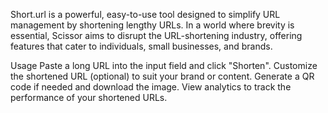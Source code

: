 Short.url is a powerful, easy-to-use tool designed to simplify URL management by shortening lengthy URLs. In a world where brevity is essential, Scissor aims to disrupt the URL-shortening industry, offering features that cater to individuals, small businesses, and brands.

Usage
Paste a long URL into the input field and click "Shorten".
Customize the shortened URL (optional) to suit your brand or content.
Generate a QR code if needed and download the image.
View analytics to track the performance of your shortened URLs.
